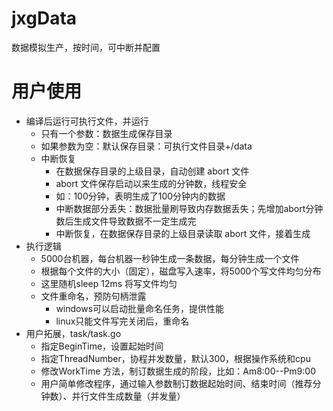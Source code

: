 # jxgData
数据模拟生产，按时间，可中断并配置
# 用户使用
 * 编译后运行可执行文件，并运行
   * 只有一个参数：数据生成保存目录
   * 如果参数为空：默认保存目录：可执行文件目录+/data
   * 中断恢复
     * 在数据保存目录的上级目录，自动创建 abort 文件
     * abort 文件保存启动以来生成的分钟数，线程安全
     * 如：100分钟，表明生成了100分钟内的数据
     * 中断数据部分丢失：数据批量刷导致内存数据丢失；先增加abort分钟数后生成文件导致数据不一定生成完
     * 中断恢复，在数据保存目录的上级目录读取 abort 文件，接着生成
 * 执行逻辑
   * 5000台机器，每台机器一秒钟生成一条数据，每分钟生成一个文件
   * 根据每个文件的大小（固定），磁盘写入速率，将5000个写文件均匀分布
   * 这里随机sleep 12ms 将写文件均匀
   * 文件重命名，预防句柄泄露
     * windows可以启动批量命名任务，提供性能
     * linux只能文件写完关闭后，重命名
 * 用户拓展，task/task.go
   * 指定BeginTime，设置起始时间
   * 指定ThreadNumber，协程并发数量，默认300，根据操作系统和cpu
   * 修改WorkTime 方法，制订数据生成的阶段，比如：Am8:00--Pm9:00
   * 用户简单修改程序，通过输入参数制订数据起始时间、结束时间（推荐分钟数）、并行文件生成数量（并发量）
   
